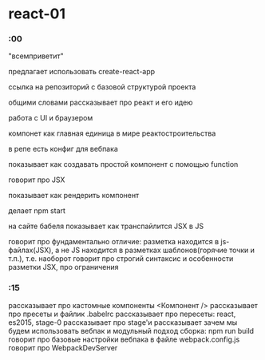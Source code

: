 # react-01

### :00
"всемприветит"

предлагает использовать create-react-app

ссылка на репозиторий с базовой структурой проекта

общими словами рассказывает про реакт и его идею

работа с UI и браузером

компонет как главная единица в мире реактостроительства

в репе есть конфиг для вебпака

показывает как создавать простой компонент с помощью function

говорит про JSX

показывает как рендерить компонент

делает npm start

на сайте бабеля показывает как транспайлится JSX в JS

говорит про фундаментально отличие: разметка находится в js-файлах(JSX), а не JS находится в разметках шаблонов(горячие точки и т.п.), т.е. наоборот
говорит про строгий синтаксис и особенности разметки JSX, про ограничения

### :15
рассказывает про кастомные компоненты <Компонент />
рассказывает про пресеты и файлик .babelrc
рассказывает про пересеты: react, es2015, stage-0
рассказывает про stage'и
рассказывает зачем мы будем использовать вебпак и модульный подход
сборка: npm run build
говорит про базовые настройки вебпака в файле webpack.config.js
говорит про WebpackDevServer